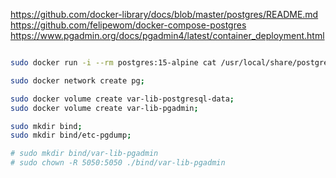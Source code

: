 https://github.com/docker-library/docs/blob/master/postgres/README.md
https://github.com/felipewom/docker-compose-postgres
https://www.pgadmin.org/docs/pgadmin4/latest/container_deployment.html

```bash

sudo docker run -i --rm postgres:15-alpine cat /usr/local/share/postgresql/postgresql.conf.sample > my-postgres.conf

sudo docker network create pg;

sudo docker volume create var-lib-postgresql-data;
sudo docker volume create var-lib-pgadmin;

sudo mkdir bind;
sudo mkdir bind/etc-pgdump;

# sudo mkdir bind/var-lib-pgadmin
# sudo chown -R 5050:5050 ./bind/var-lib-pgadmin

```
